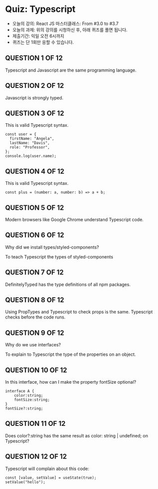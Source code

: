 # Quiz: Typescript

- 오늘의 강의: React JS 마스터클래스: From #3.0 to #3.7
- 오늘의 과제: 위의 강의를 시청하신 후, 아래 퀴즈를 풀면 됩니다.
- 제출기간: 익일 오전 6시까지
- 퀴즈는 단 1회만 응할 수 있습니다.

## QUESTION 1 OF 12

Typescript and Javascript are the same programming language.

## QUESTION 2 OF 12

Javascript is strongly typed.

## QUESTION 3 OF 12

This is valid Typescript syntax.

```tsx
const user = {
  firstName: "Angela",
  lastName: "Davis",
  role: "Professor",
};
console.log(user.name);
```

## QUESTION 4 OF 12

This is valid Typescript syntax.

```tsx
const plus = (number: a, number: b) => a + b;
```

## QUESTION 5 OF 12

Modern browsers like Google Chrome understand Typescript code.

## QUESTION 6 OF 12

Why did we install types/styled-components?

To teach Typescript the types of styled-components

## QUESTION 7 OF 12

DefinitelyTyped has the type definitions of all npm packages.

## QUESTION 8 OF 12

Using PropTypes and Typescript to check props is the same.
Typescript checks before the code runs.

## QUESTION 9 OF 12

Why do we use interfaces?

To explain to Typescript the type of the properties on an object.

## QUESTION 10 OF 12

In this interface, how can I make the property fontSize optional?

```tsx
interface A {
    color:string;
    fontSize:string;
}
fontSize?:string;
```

## QUESTION 11 OF 12

Does color?:string has the same result as color: string | undefined; on Typescript?

## QUESTION 12 OF 12

Typescript will complain about this code:

```tsx
const [value, setValue] = useState(true);
setValue("hello");
```
